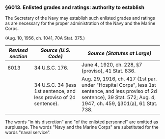 ### §6013. Enlisted grades and ratings: authority to establish ###

The Secretary of the Navy may establish such enlisted grades and ratings as are necessary for the proper administration of the Navy and the Marine Corps.

(Aug. 10, 1956, ch. 1041, 70A Stat. 375.)

|*Revised section*|                       *Source (U.S. Code)*                       |                                                                      *Source (Statutes at Large)*                                                                       |
|-----------------|------------------------------------------------------------------|-------------------------------------------------------------------------------------------------------------------------------------------------------------------------|
|      6013       |                          34 U.S.C. 176.                          |                                                           June 4, 1920, ch. 228, §7 (proviso), 41 Stat. 836.                                                            |
|                 |34 U.S.C. 34 (less 1st sentence, and less proviso of 2d sentence).|Aug. 29, 1916, ch. 417 (1st par. under "Hospital Corps", less 1st sentence, and less proviso of 2d sentence), 39 Stat. 572; Aug. 4, 1947, ch. 459, §301(a), 61 Stat. 738.|

The words "in his discretion" and "of the enlisted personnel" are omitted as surplusage. The words "Navy and the Marine Corps" are substituted for the words "naval service".